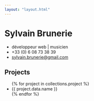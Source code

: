 ```yaml
---
layout: "layout.html"
---
```


# Sylvain Brunerie

- développeur web | musicien
- +33 (0) 6 08 73 38 39
- sylvain.brunerie@gmail.com

## Projects

<ul>
{% for project in collections.project %}
<li>{{ project.data.name }}</li>
{% endfor %}
</ul>
